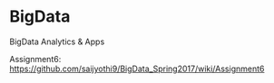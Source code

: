 # BigData
BigData Analytics &amp; Apps


Assignment6:
https://github.com/saijyothi9/BigData_Spring2017/wiki/Assignment6

